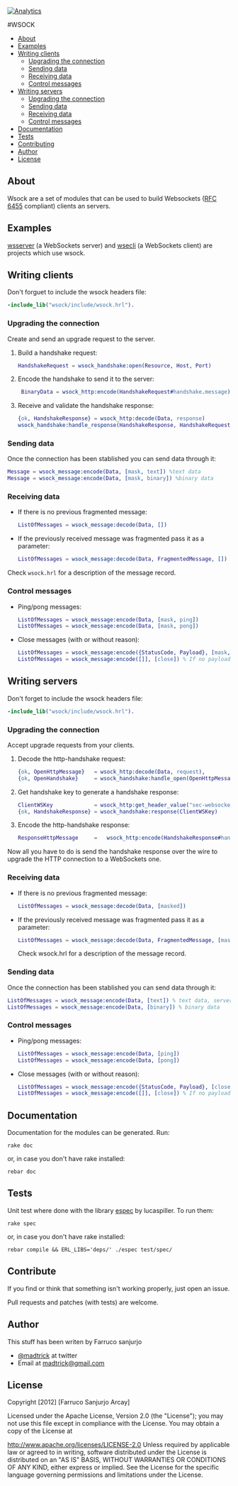 [![Analytics](https://ga-beacon.appspot.com/UA-46795389-1/wsock/README)](https://github.com/igrigorik/ga-beacon)


#WSOCK


* [About](#about)
* [Examples](#examples)
* [Writing clients](#usage_clients)
  * [Upgrading the connection](#upgrading_client)
  * [Sending data](#sending_client)
  * [Receiving data](#receiving_client)
  * [Control messages](#client_control_messages)
* [Writing servers](#usage_servers)
  * [Upgrading the connection](#upgrading_server)
  * [Sending data](#sending_server)
  * [Receiving data](#receiving_server)
  * [Control messages](#server_control_messages)
* [Documentation](#documentation)
* [Tests](#tests)
* [Contributing](#contributing)
* [Author](#author)
* [License](#license)


## About <a name="about"></a>

Wsock are a set of modules that can be used to build Websockets ([RFC 6455](http://tools.ietf.org/html/rfc6455#section-5.3) compliant) clients an servers.

## Examples <a name="examples"></a>

[wsserver](https://github.com/madtrick/wsserver) (a WebSockets server) and [wsecli](https://github.com/madtrick/wsecli) (a WebSockets client) are projects which use wsock.


## Writing clients <a name="usge_clients"></a>
Don't forguet to include the wsock headers file:

  ```erlang
  -include_lib("wsock/include/wsock.hrl").
  ```
### Upgrading the connection <a name="upgrading_client"></a>

Create and send an upgrade request to the server.


1. Build a handshake request:

  	```erlang
  	HandshakeRequest = wsock_handshake:open(Resource, Host, Port)
  	```

2. Encode the handshake to send it to the server:

  	```erlang
 	 BinaryData = wsock_http:encode(HandshakeRequest#handshake.message)
  	```

3. Receive and validate the handshake response:

  	```erlang
  	{ok, HandshakeResponse} = wsock_http:decode(Data, response)
  	wsock_handshake:handle_response(HandshakeResponse, HandshakeRequest)
  	```

### Sending data <a name="client_sending"></a>
Once the connection has been stablished you can send data through it:
  
  ```erlang
  Message = wsock_message:encode(Data, [mask, text]) %text data
  Message = wsock_message:encode(Data, [mask, binary]) %binary data
  ```

### Receiving data <a name="client_receiving"></a>

* If there is no previous fragmented message:

   ```erlang
   ListOfMessages = wsock_message:decode(Data, [])
   ```

* If the previously received message was fragmented pass it as a parameter:

   ```erlang
   ListOfMessages = wsock_message:decode(Data, FragmentedMessage, [])
   ```

Check ```wsock.hrl``` for a description of the message record.

### Control messages <a name="client_control_messages"></a>

* Ping/pong messages:

  ```erlang
  ListOfMessages = wsock_message:encode(Data, [mask, ping])
  ListOfMessages = wsock_message:encode(Data, [mask, pong])
  ```
  
* Close messages (with or without reason):

  ```erlang
  ListOfMessages = wsock_message:encode({StatusCode, Payload}, [mask, close])
  ListOfMessages = wsock_message:encode([]], [close]) % If no payload
  ```


## Writing servers <a name="usage_servers"></a>


Don't forget to include the wsock headers file:

  ```erlang
  -include_lib("wsock/include/wsock.hrl").
  ```

### Upgrading the connection <a name="upgrading_server"></a>

Accept upgrade requests from your clients.

1. Decode the http-handshake request:

  	```erlang
  	{ok, OpenHttpMessage}   = wsock_http:decode(Data, request),
  	{ok, OpenHandshake}     = wsock_handshake:handle_open(OpenHttpMessage)
  	```

2. Get handshake key to generate a handshake response:
  
  	```erlang
  	ClientWSKey             = wsock_http:get_header_value("sec-websocket-key", 	OpenHandshake#handshake.message),
  	{ok, HandshakeResponse} = wsock_handshake:response(ClientWSKey)
  	```
  
3. Encode the http-handshake response:
  
  	```erlang
  	ResponseHttpMessage     = 	wsock_http:encode(HandshakeResponse#handshake.message)
  	```

Now all you have to do is send the handshake response over the wire to upgrade the HTTP connection to a WebSockets one.

### Receiving data <a name="receiving_server"></a>

* If there is no previous fragmented message:

   ```erlang
   ListOfMessages = wsock_message:decode(Data, [masked])
   ```

* If the previously received message was fragmented pass it as a parameter:

   ```erlang
   ListOfMessages = wsock_message:decode(Data, FragmentedMessage, [masked])
   ```
  
  Check wsock.hrl for a description of the message record.

### Sending data <a name="sending_server"></a>
Once the connection has been stablished you can send data through it:

  ```erlang
  ListOfMessages = wsock_message:encode(Data, [text]) % text data, servers don't mask data
  ListOfMessages = wsock_message:encode(Data, [binary]) % binary data
  ```
  
### Control messages <a name="server_control_messages"></a>

* Ping/pong messages:

  ```erlang
  ListOfMessages = wsock_message:encode(Data, [ping])
  ListOfMessages = wsock_message:encode(Data, [pong])
  ```
* Close messages (with or without reason):

  ```erlang
  ListOfMessages = wsock_message:encode({StatusCode, Payload}, [close])
  ListOfMessages = wsock_message:encode([]], [close]) % If no payload
  ```
  
## Documentation <a name="documentation"></a>
Documentation for the modules can be generated. Run:

  ```shell
  rake doc
  ```
  
or, in case you don't have rake installed:

  ```shell
  rebar doc
  ```

## Tests <a name="tests"></a>
Unit test where done with the library [espec](https://github.com/lucaspiller/espec) by lucaspiller. To run them:

  ```
  rake spec
  ```
or, in case you don't have rake installed:

  ```
  rebar compile && ERL_LIBS='deps/' ./espec test/spec/
  ```

## Contribute <a name="contributing"></a>

If you find or think that something isn't working properly, just open an issue.

Pull requests and patches (with tests) are welcome.

## Author <a name="author"></a>

This stuff has been writen by Farruco sanjurjo

  * [@madtrick](https://twitter.com/madtrick) at twitter
  * Email at [madtrick@gmail.com](madtrick@gmail.com)
  
## License <a name="license"></a>
Copyright [2012] [Farruco Sanjurjo Arcay]

Licensed under the Apache License, Version 2.0 (the "License"); you may not use this file except in compliance with the License. You may obtain a copy of the License at

   http://www.apache.org/licenses/LICENSE-2.0
Unless required by applicable law or agreed to in writing, software distributed under the License is distributed on an "AS IS" BASIS, WITHOUT WARRANTIES OR CONDITIONS OF ANY KIND, either express or implied. See the License for the specific language governing permissions and limitations under the License.

